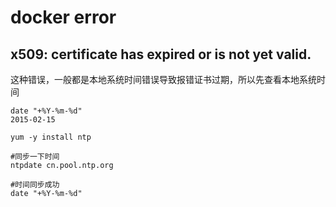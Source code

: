 # docker error

##  x509: certificate has expired or is not yet valid.
这种错误，一般都是本地系统时间错误导致报错证书过期，所以先查看本地系统时间

```
date "+%Y-%m-%d"
2015-02-15

yum -y install ntp

#同步一下时间
ntpdate cn.pool.ntp.org

#时间同步成功
date "+%Y-%m-%d"
```
